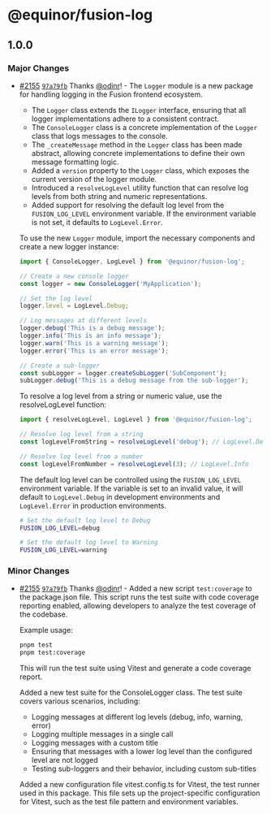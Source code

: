 # @equinor/fusion-log

## 1.0.0

### Major Changes

-   [#2155](https://github.com/equinor/fusion-framework/pull/2155) [`97a79fb`](https://github.com/equinor/fusion-framework/commit/97a79fbec701edff276632f2219672b8eb4eb85a) Thanks [@odinr](https://github.com/odinr)! - The `Logger` module is a new package for handling logging in the Fusion frontend ecosystem.

    -   The `Logger` class extends the `ILogger` interface, ensuring that all logger implementations adhere to a consistent contract.
    -   The `ConsoleLogger` class is a concrete implementation of the `Logger` class that logs messages to the console.
    -   The `_createMessage` method in the `Logger` class has been made abstract, allowing concrete implementations to define their own message formatting logic.
    -   Added a `version` property to the `Logger` class, which exposes the current version of the logger module.
    -   Introduced a `resolveLogLevel` utility function that can resolve log levels from both string and numeric representations.
    -   Added support for resolving the default log level from the `FUSION_LOG_LEVEL` environment variable. If the environment variable is not set, it defaults to `LogLevel.Error`.

    To use the new `Logger` module, import the necessary components and create a new logger instance:

    ```typescript
    import { ConsoleLogger, LogLevel } from '@equinor/fusion-log';

    // Create a new console logger
    const logger = new ConsoleLogger('MyApplication');

    // Set the log level
    logger.level = LogLevel.Debug;

    // Log messages at different levels
    logger.debug('This is a debug message');
    logger.info('This is an info message');
    logger.warn('This is a warning message');
    logger.error('This is an error message');

    // Create a sub-logger
    const subLogger = logger.createSubLogger('SubComponent');
    subLogger.debug('This is a debug message from the sub-logger');
    ```

    To resolve a log level from a string or numeric value, use the resolveLogLevel function:

    ```typescript
    import { resolveLogLevel, LogLevel } from '@equinor/fusion-log';

    // Resolve log level from a string
    const logLevelFromString = resolveLogLevel('debug'); // LogLevel.Debug

    // Resolve log level from a number
    const logLevelFromNumber = resolveLogLevel(3); // LogLevel.Info
    ```

    The default log level can be controlled using the `FUSION_LOG_LEVEL` environment variable. If the variable is set to an invalid value, it will default to `LogLevel.Debug` in development environments and `LogLevel.Error` in production environments.

    ```sh
    # Set the default log level to Debug
    FUSION_LOG_LEVEL=debug

    # Set the default log level to Warning
    FUSION_LOG_LEVEL=warning
    ```

### Minor Changes

-   [#2155](https://github.com/equinor/fusion-framework/pull/2155) [`97a79fb`](https://github.com/equinor/fusion-framework/commit/97a79fbec701edff276632f2219672b8eb4eb85a) Thanks [@odinr](https://github.com/odinr)! - Added a new script `test:coverage` to the package.json file. This script runs the test suite with code coverage reporting enabled, allowing developers to analyze the test coverage of the codebase.

    Example usage:

    ```bash
    pnpm test
    pnpm test:coverage
    ```

    This will run the test suite using Vitest and generate a code coverage report.

    Added a new test suite for the ConsoleLogger class. The test suite covers various scenarios, including:

    -   Logging messages at different log levels (debug, info, warning, error)
    -   Logging multiple messages in a single call
    -   Logging messages with a custom title
    -   Ensuring that messages with a lower log level than the configured level are not logged
    -   Testing sub-loggers and their behavior, including custom sub-titles

    Added a new configuration file vitest.config.ts for Vitest, the test runner used in this package. This file sets up the project-specific configuration for Vitest, such as the test file pattern and environment variables.
